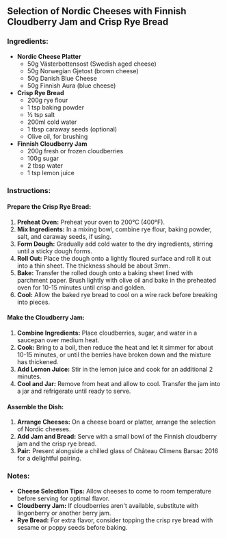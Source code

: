 ## Selection of Nordic Cheeses with Finnish Cloudberry Jam and Crisp Rye Bread

### Ingredients:
- **Nordic Cheese Platter**
  - 50g Västerbottensost (Swedish aged cheese)
  - 50g Norwegian Gjetost (brown cheese)
  - 50g Danish Blue Cheese
  - 50g Finnish Aura (blue cheese)
- **Crisp Rye Bread**
  - 200g rye flour
  - 1 tsp baking powder
  - ½ tsp salt
  - 200ml cold water
  - 1 tbsp caraway seeds (optional)
  - Olive oil, for brushing
- **Finnish Cloudberry Jam**
  - 200g fresh or frozen cloudberries
  - 100g sugar
  - 2 tbsp water
  - 1 tsp lemon juice

### Instructions:

#### Prepare the Crisp Rye Bread:
1. **Preheat Oven:** Preheat your oven to 200°C (400°F).
2. **Mix Ingredients:** In a mixing bowl, combine rye flour, baking powder, salt, and caraway seeds, if using.
3. **Form Dough:** Gradually add cold water to the dry ingredients, stirring until a sticky dough forms.
4. **Roll Out:** Place the dough onto a lightly floured surface and roll it out into a thin sheet. The thickness should be about 3mm.
5. **Bake:** Transfer the rolled dough onto a baking sheet lined with parchment paper. Brush lightly with olive oil and bake in the preheated oven for 10-15 minutes until crisp and golden.
6. **Cool:** Allow the baked rye bread to cool on a wire rack before breaking into pieces.

#### Make the Cloudberry Jam:
1. **Combine Ingredients:** Place cloudberries, sugar, and water in a saucepan over medium heat.
2. **Cook:** Bring to a boil, then reduce the heat and let it simmer for about 10-15 minutes, or until the berries have broken down and the mixture has thickened.
3. **Add Lemon Juice:** Stir in the lemon juice and cook for an additional 2 minutes.
4. **Cool and Jar:** Remove from heat and allow to cool. Transfer the jam into a jar and refrigerate until ready to serve.

#### Assemble the Dish:
1. **Arrange Cheeses:** On a cheese board or platter, arrange the selection of Nordic cheeses.
2. **Add Jam and Bread:** Serve with a small bowl of the Finnish cloudberry jam and the crisp rye bread.
3. **Pair:** Present alongside a chilled glass of Château Climens Barsac 2016 for a delightful pairing.

### Notes:
- **Cheese Selection Tips:** Allow cheeses to come to room temperature before serving for optimal flavor.
- **Cloudberry Jam:** If cloudberries aren't available, substitute with lingonberry or another berry jam.
- **Rye Bread:** For extra flavor, consider topping the crisp rye bread with sesame or poppy seeds before baking.